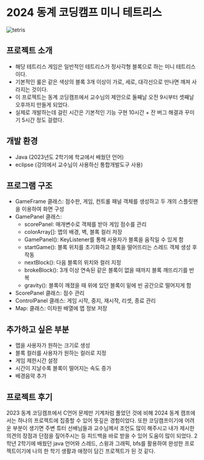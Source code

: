 # 2024 동계 코딩캠프 미니 테트리스

![tetris](https://github.com/Seoyeonni/tetris-game/assets/102731509/c9e548e6-6e52-47a8-8e61-816ce81a3c72)

## 프로젝트 소개
- 해당 테트리스 게임은 일반적인 테트리스가 정사각형 블록으로 하는 미니 테트리스이다.
- 기본적인 룰은 같은 색상의 블록 3개 이상이 가로, 세로, 대각선으로 만나면 깨져 사라지는 것이다.
- 이 프로젝트는 동계 코딩캠프에서 교수님의 제안으로 둘째날 오전 9시부터 셋째날 오후까지 만들게 되었다.
- 실제로 개발하는데 걸린 시간은 기본적인 기능 구현 10시간 + 잔 버그 해결과 꾸미기 5시간 정도 걸렸다.

## 개발 환경
- Java (2023년도 2학기에 학교에서 배웠던 언어)
- eclipse (강의에서 교수님이 사용하신 통합개발도구 사용)

## 프로그램 구조
- GameFrame 클래스: 점수판, 게임, 컨트롤 패널 객체를 생성하고 두 개의 스플릿팬을 이용하여 화면 구성
- GamePanel 클래스:
  - scorePanel: 매개변수로 객체를 받아 게임 점수를 관리
  - colorArray[]: 맵의 배경, 벽, 블록 컬러 저장
  - GamePanel(): KeyListener를 통해 사용자가 블록을 움직일 수 있게 함
  - startGame(): 블록 위치를 초기화하고 블록을 떨어뜨리는 스레드 객체 생성 후 작동
  - nextBlock(): 다음 블록의 위치와 컬러 지정
  - brokeBlock(): 3개 이상 연속된 같은 블록이 없을 때까지 블록 깨뜨리기를 반복
  - gravity(): 블록이 깨졌을 때 위에 있던 블록이 밑에 빈 공간으로 떨어지게 함
- ScorePanel 클래스: 점수 관리
- ControlPanel 클래스: 게임 시작, 중지, 재시작, 리셋, 종료 관리
- Map: 클래스: 이차원 배열에 맵 정보 저장

## 추가하고 싶은 부분
- 맵을 사용자가 원하는 크기로 생성
- 블록 컬러를 사용자가 원하는 컬러로 지정
- 게임 제한시간 설정
- 시간이 지날수록 블록이 떨어지는 속도 증가
- 배경음악 추가

## 프로젝트 후기
2023 동계 코딩캠프에서 C언어 문제만 기계처럼 풀었던 것에 비해 2024 동계 캠프에서는 하나의 프로젝트에 집중할 수 있어 뜻깊은 경험이었다. 또한 코딩캠프이기에 어려운 부분이 생기면 주변 튜터 선배님들과 교수님께서 조언도 많이 해주시고 내가 제시한 의견의 장점과 단점을 짚어주시는 등 피드백을 바로 받을 수 있어 도움이 많이 되었다. 2학년 2학기에 배웠던 java 언어와 스레드, 스윙과 그래픽, bfs를 활용하여 완성한 프로젝트이기에 나의 한 학기 생활과 애정이 담긴 프로젝트가 된 것 같다.
